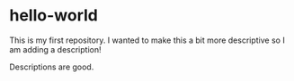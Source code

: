 # hello-world
This is my first repository. 
I wanted to make this a bit more descriptive so I am adding a description!

Descriptions are good.
